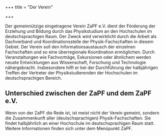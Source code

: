 +++
title = "Der Verein"

+++

Der gemeinnützige eingetragene Verein ZaPF e.V. dient der Förderung der Erziehung und Bildung durch das Physikstudium an den Hochschulen im deutschsprachigen Raum. Der Zweck wird verwirklicht durch die Arbeit als Dachverband und Koordinationsstelle der Physik-Fachschaften in diesem Gebiet. Der Verein soll den Informationsaustausch der einzelnen Fachschaften und so eine überregionale Koordination ermöglichen. Durch Veranstaltungen wie Fachvorträge, Exkursionen oder ähnlichem werden neuste Entwicklungen aus Wissenschaft, Forschung und Technologie nähergebracht. Insbesondere hilft er bei der Durchführung der halbjährigen Treffen der Vertreter der Physikstudierenden der Hochschulen im deutschsprachigen Bereich.

## Unterschied zwischen der ZaPF und dem ZaPF e.V.

Wenn von der ZaPF die Rede ist, ist meist nicht der Verein gemeint, sondern die Zusammenkunft aller (deutschsprachigen) Physik-Fachschaften. Sie findet halbjährlich an einer Hochschule im deutschsprachigen Raum statt. Weitere Informationen finden sich unter dem Menüpunkt ZaPF.
